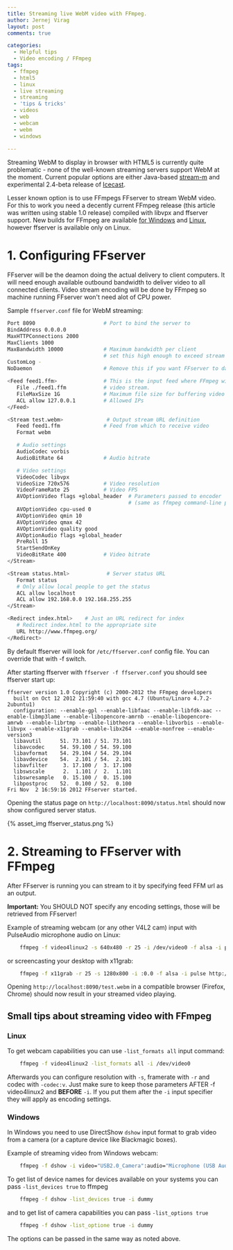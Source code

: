 ```yaml
---
title: Streaming live WebM video with FFmpeg.
author: Jernej Virag
layout: post
comments: true

categories:
  - Helpful tips
  - Video encoding / FFmpeg
tags:
  - ffmpeg
  - html5
  - linux
  - live streaming
  - streaming
  - 'tips & tricks'
  - videos
  - web
  - webcam
  - webm
  - windows
  
---
```

Streaming WebM to display in browser with HTML5 is currently quite problematic - none of the well-known streaming servers support WebM at the moment. Current popular options are either Java-based [stream-m][1] and experimental 2.4-beta release of [Icecast][2].

Lesser known option is to use FFmpegs FFserver to stream WebM video. For this to work you need a decently current FFmpeg release (this article was written using stable 1.0 release) compiled with libvpx and ffserver support. New builds for FFmpeg are available [for Windows][3] and [Linux][4], however ffserver is available only on Linux.

<!--more-->

# 1. Configuring FFserver

FFserver will be the deamon doing the actual delivery to client computers. It will need enough available outbound bandwidth to deliver video to all connected clients. Video stream encoding will be done by FFmpeg so machine running FFserver won't need alot of CPU power.

Sample `ffserver.conf` file for WebM streaming:

``` bash Sample ffserver.conf file
Port 8090                      # Port to bind the server to
BindAddress 0.0.0.0
MaxHTTPConnections 2000
MaxClients 1000
MaxBandwidth 10000             # Maximum bandwidth per client
                               # set this high enough to exceed stream bitrate
CustomLog -
NoDaemon                       # Remove this if you want FFserver to daemonize after start

<Feed feed1.ffm>               # This is the input feed where FFmpeg will send
   File ./feed1.ffm            # video stream.
   FileMaxSize 1G              # Maximum file size for buffering video
   ACL allow 127.0.0.1         # Allowed IPs
</Feed>

<Stream test.webm>       		# Output stream URL definition
   Feed feed1.ffm              # Feed from which to receive video
   Format webm

   # Audio settings
   AudioCodec vorbis
   AudioBitRate 64             # Audio bitrate

   # Video settings
   VideoCodec libvpx
   VideoSize 720x576           # Video resolution
   VideoFrameRate 25           # Video FPS
   AVOptionVideo flags +global_header  # Parameters passed to encoder
                                       # (same as ffmpeg command-line parameters)
   AVOptionVideo cpu-used 0
   AVOptionVideo qmin 10
   AVOptionVideo qmax 42
   AVOptionVideo quality good
   AVOptionAudio flags +global_header
   PreRoll 15
   StartSendOnKey
   VideoBitRate 400            # Video bitrate
</Stream>

<Stream status.html>     		# Server status URL
   Format status
   # Only allow local people to get the status
   ACL allow localhost
   ACL allow 192.168.0.0 192.168.255.255
</Stream>

<Redirect index.html>    # Just an URL redirect for index
   # Redirect index.html to the appropriate site
   URL http://www.ffmpeg.org/
</Redirect>
```

By default ffserver will look for `/etc/ffserver.conf` config file. You can override that with -f switch.

After starting ffserver with `ffserver -f ffserver.conf` you should see ffserver start up:

``` text ffserver output
ffserver version 1.0 Copyright (c) 2000-2012 the FFmpeg developers
  built on Oct 12 2012 21:59:40 with gcc 4.7 (Ubuntu/Linaro 4.7.2-2ubuntu1)
  configuration: --enable-gpl --enable-libfaac --enable-libfdk-aac --enable-libmp3lame --enable-libopencore-amrnb --enable-libopencore-amrwb --enable-librtmp --enable-libtheora --enable-libvorbis --enable-libvpx --enable-x11grab --enable-libx264 --enable-nonfree --enable-version3
  libavutil      51. 73.101 / 51. 73.101
  libavcodec     54. 59.100 / 54. 59.100
  libavformat    54. 29.104 / 54. 29.104
  libavdevice    54.  2.101 / 54.  2.101
  libavfilter     3. 17.100 /  3. 17.100
  libswscale      2.  1.101 /  2.  1.101
  libswresample   0. 15.100 /  0. 15.100
  libpostproc    52.  0.100 / 52.  0.100
Fri Nov  2 16:59:16 2012 FFserver started.
```

Opening the status page on `http://localhost:8090/status.html` should now show configured server status.

{% asset_img ffserver_status.png %}

# 2. Streaming to FFserver with FFmpeg

After FFserver is running you can stream to it by specifying feed FFM url as an output. 

**Important:** You SHOULD NOT specify any encoding settings, those will be retrieved from FFserver!

Example of streaming webcam (or any other V4L2 cam) input with PulseAudio microphone audio on Linux:

```bash
	ffmpeg -f video4linux2 -s 640x480 -r 25 -i /dev/video0 -f alsa -i pulse http://localhost:8090/feed1.ffm
```

or screencasting your desktop with x11grab:

```bash
	ffmpeg -f x11grab -r 25 -s 1280x800 -i :0.0 -f alsa -i pulse http://localhost:8090/feed1.ffm
```

Opening `http://localhost:8090/test.webm` in a compatible browser (Firefox, Chrome) should now result in your streamed video playing.

## Small tips about streaming video with FFmpeg

### Linux

To get webcam capabilities you can use `-list_formats all` input command:

```bash
	ffmpeg -f video4linux2 -list_formats all -i /dev/video0
```

Afterwards you can configure resolution with `-s`, framerate with `-r` and codec with `-codec:v`. Just make sure to keep those parameters AFTER 	-f video4linux2	 and **BEFORE** `-i`. If you put them after the `-i` input specifier they will apply as encoding settings.

### Windows

In Windows you need to use DirectShow `dshow` input format to grab video from a camera (or a capture device like Blackmagic boxes).

Example of streaming video from Windows webcam:
```bash
	ffmpeg -f dshow -i video="USB2.0_Camera":audio="Microphone (USB Audio Device)" http://localhost:8090/feed1.ffm
```

To get list of device names for devices available on your systems you can pass `-list_devices true` to ffmpeg

```bash
	ffmpeg -f dshow -list_devices true -i dummy
```

and to get list of camera capabilities you can pass `-list_options true`

```bash
	ffmpeg -f dshow -list_optione true -i dummy
```

The options can be passed in the same way as noted above.

 [1]: http://code.google.com/p/stream-m/
 [2]: http://www.icecast.org/
 [3]: http://ffmpeg.zeranoe.com/builds/
 [4]: http://dl.dropbox.com/u/24633983/ffmpeg/index.html